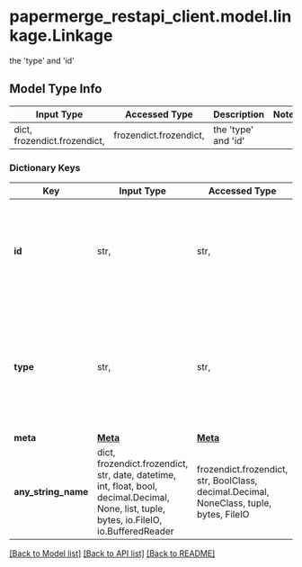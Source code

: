 # papermerge_restapi_client.model.linkage.Linkage

the 'type' and 'id'

## Model Type Info
Input Type | Accessed Type | Description | Notes
------------ | ------------- | ------------- | -------------
dict, frozendict.frozendict,  | frozendict.frozendict,  | the &#x27;type&#x27; and &#x27;id&#x27; | 

### Dictionary Keys
Key | Input Type | Accessed Type | Description | Notes
------------ | ------------- | ------------- | ------------- | -------------
**id** | str,  | str,  | Each resource object’s type and id pair MUST [identify](https://jsonapi.org/format/#document-resource-object-identification) a single, unique resource. | 
**type** | str,  | str,  | The [type](https://jsonapi.org/format/#document-resource-object-identification) member is used to describe resource objects that share common attributes and relationships. | 
**meta** | [**Meta**](Meta.md) | [**Meta**](Meta.md) |  | [optional] 
**any_string_name** | dict, frozendict.frozendict, str, date, datetime, int, float, bool, decimal.Decimal, None, list, tuple, bytes, io.FileIO, io.BufferedReader | frozendict.frozendict, str, BoolClass, decimal.Decimal, NoneClass, tuple, bytes, FileIO | any string name can be used but the value must be the correct type | [optional]

[[Back to Model list]](../../README.md#documentation-for-models) [[Back to API list]](../../README.md#documentation-for-api-endpoints) [[Back to README]](../../README.md)

